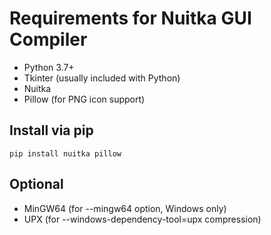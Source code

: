 # Requirements for Nuitka GUI Compiler

- Python 3.7+
- Tkinter (usually included with Python)
- Nuitka
- Pillow (for PNG icon support)

## Install via pip
```
pip install nuitka pillow
```

## Optional
- MinGW64 (for --mingw64 option, Windows only)
- UPX (for --windows-dependency-tool=upx compression)
